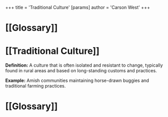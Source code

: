 +++
 title = 'Traditional Culture'
[params]
	author = 'Carson West'
+++
# [[Glossary]]

# [[Traditional Culture]] 
**Definition:**  A culture that is often isolated and resistant to change, typically found in rural areas and based on long-standing customs and practices.

**Example:**  Amish communities maintaining horse-drawn buggies and traditional farming practices.

# [[Glossary]]